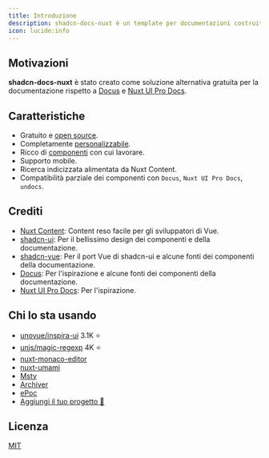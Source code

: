 ```yaml
---
title: Introduzione
description: shadcn-docs-nuxt è un template per documentazioni costruito con Nuxt Content e shadcn-vue.
icon: lucide:info
---
```


## Motivazioni

**shadcn-docs-nuxt** è stato creato come soluzione alternativa gratuita per la documentazione rispetto a [Docus](https://docus.dev/) e [Nuxt UI Pro Docs](https://docs-template.nuxt.dev/).

## Caratteristiche

- Gratuito e [open source](https://github.com/ZTL-UwU/shadcn-docs-nuxt).
- Completamente [personalizzabile](/api/configuration).
- Ricco di [componenti](/components/prose) con cui lavorare.
- Supporto mobile.
- Ricerca indicizzata alimentata da Nuxt Content.
- Compatibilità parziale dei componenti con `Docus`, `Nuxt UI Pro Docs`, `undocs`.

## Crediti

- [Nuxt Content](https://content.nuxt.com/): Content reso facile per gli sviluppatori di Vue.
- [shadcn-ui](https://ui.shadcn.com/): Per il bellissimo design dei componenti e della documentazione.
- [shadcn-vue](https://www.shadcn-vue.com/): Per il port Vue di shadcn-ui e alcune fonti dei componenti della documentazione.
- [Docus](https://docus.dev/): Per l'ispirazione e alcune fonti dei componenti della documentazione.
- [Nuxt UI Pro Docs](https://docs-template.nuxt.dev/): Per l'ispirazione.

## Chi lo sta usando

- [unovue/inspira-ui](https://github.com/unovue/inspira-ui) 3.1K ⭐️
- [unjs/magic-regexp](https://github.com/unjs/magic-regexp) 4K ⭐️
- [nuxt-monaco-editor](https://github.com/e-chan1007/nuxt-monaco-editor)
- [nuxt-umami](https://github.com/ijkml/nuxt-umami)
- [Msty](https://docs.msty.app/getting-started/onboarding)
- [Archiver](https://github.com/Ast3risk-ops/archiver)
- [ePoc](https://epoc.inria.fr/en)
- [Aggiungi il tuo progetto 🚀](https://github.com/ZTL-UwU/shadcn-docs-nuxt/edit/main/README.md)

## Licenza

[MIT](https://github.com/ZTL-UwU/shadcn-docs-nuxt/blob/main/LICENSE)
